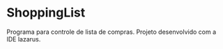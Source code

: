 # ShoppingList
 Programa para controle de lista de compras. Projeto desenvolvido com a IDE lazarus.
